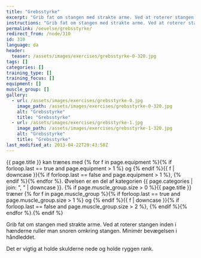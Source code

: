 ```yaml
---
title: "Grebsstyrke"
excerpt: "Grib fat om stangen med strakte arme. Ved at roterer stangen inden i hænderne ruller man snoren omkring stangen. Minimér bevægelsen i håndleddet."
instructions: "Grib fat om stangen med strakte arme. Ved at roterer stangen inden i hænderne ruller man snoren omkring stangen. Minimér bevægelsen i håndleddet."
permalink: /oevelse/grebsstyrke/
redirect_from: /node/310
id: 310
language: da
header:
  teaser: /assets/images/exercises/grebsstyrke-0-320.jpg
tags: []
categories: []
training_type: []
training_focus: []
equipment: []
muscle_group: []
gallery:
  - url: /assets/images/exercises/grebsstyrke-0.jpg
    image_path: /assets/images/exercises/grebsstyrke-0-320.jpg
    alt: "Grebsstyrke"
    title: "Grebsstyrke"
  - url: /assets/images/exercises/grebsstyrke-1.jpg
    image_path: /assets/images/exercises/grebsstyrke-1-320.jpg
    alt: "Grebsstyrke"
    title: "Grebsstyrke"
last_modified_at: 2013-04-22T20:43:58Z
---
```


{{ page.title }} kan trænes med {% for f in page.equipment %}{% if forloop.last == true and page.equipment > 1 %} og {% endif %}{{ f | downcase  }}{% if forloop.last == false and page.equipment > 1 %}, {% endif %}{% endfor %}. Øvelsen er en del af kategorien {{ page.categories | join: ", " | downcase }}. {% if page.muscle_group.size > 0 %}{{ page.title }} træner {% for f in page.muscle_group %}{% if forloop.last == true and page.muscle_group.size > 1 %} og {% endif %}{{ f | downcase }}{% if forloop.last == false and page.muscle_group.size > 2 %}, {% endif %}{% endfor %}.{% endif %}

Grib fat om stangen med strakte arme. Ved at roterer stangen inden i hænderne ruller man snoren omkring stangen. Minimér bevægelsen i håndleddet.

Det er vigtig at holde skulderne nede og holde ryggen rank.
